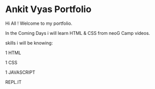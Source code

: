 # Ankit Vyas Portfolio
Hi All ! Welcome to my portfolio. 

In the Coming Days i will learn HTML & CSS from neoG Camp videos.

skills i will be knowing:

1 HTML

1 CSS

1 JAVASCRIPT

REPL.IT
